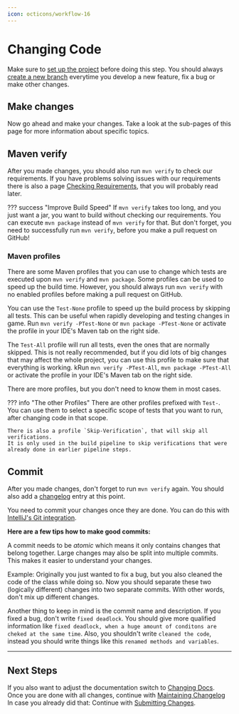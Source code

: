 ```yaml
---
icon: octicons/workflow-16
---
```

# Changing Code

Make sure to [set up the project](../../Setup-Project.md) before doing this step. 
You should always [create a new branch](../Create-a-new-Branch.md) everytime you develop a new feature,
fix a bug or make other changes.

## Make changes
Now go ahead and make your changes. Take a look at the sub-pages of this page for more information about specific topics.

## Maven verify
After you made changes, you should also run `mvn verify` to check our requirements.
If you have problems solving issues with our requirements there is also a page
[Checking Requirements](Checking-Requirements.md), that you will probably read later.

??? success "Improve Build Speed"
    If `mvn verify` takes too long, and you just want a jar, you want to build without checking our requirements.
    You can execute `mvn package` instead of `mvn verify` for that.
    But don't forget, you need to successfully run `mvn verify`, before you make a pull request on GitHub!

### Maven profiles
There are some Maven profiles that you can use to change which tests are executed upon `mvn verify` and `mvn package`.
Some profiles can be used to speed up the build time.
However, you should always run `mvn verify` with no enabled profiles before making a pull request on GitHub.

You can use the `Test-None` profile to speed up the build process by skipping all tests.
This can be useful when rapidly developing and testing changes in game. 
Run `mvn verify -PTest-None` or `mvn package -PTest-None` or activate the profile in your IDE's Maven tab on the right side.

The `Test-All` profile will run all tests, even the ones that are normally skipped.
This is not really recommended, but if you did lots of big changes that
may affect the whole project, you can use this profile to make sure that everything is working.
kRun `mvn verify -PTest-All`, `mvn package -PTest-All` or activate the profile in your IDE's Maven tab on the right side.

There are more profiles, but you don't need to know them in most cases.

??? info "The other Profiles"
    There are other profiles prefixed with `Test-`.
    You can use them to select a specific scope of tests that you want to run, after changing code in that scope.
    
    There is also a profile `Skip-Verification`, that will skip all verifications.
    It is only used in the build pipeline to skip verifications that were already done in earlier pipeline steps.
    

## Commit

After you made changes, don't forget to run `mvn verify` again.
You should also add a [changelog](../Maintaining-the-Changelog.md) entry at this point.

You need to commit your changes once they are done.
You can do this with
[IntelliJ's Git integration](https://www.jetbrains.com/help/idea/commit-and-push-changes.html).

**Here are a few tips how to make good commits:**

A commit needs to be _atomic_ which means it only contains changes that belong together. Large changes
may also be split into multiple commits. This makes it easier to understand your changes.

Example: Originally you just wanted to fix a bug, but you also cleaned the code of the class while doing so.
Now you should separate these two (logically different) changes into two separate commits.
With other words, don't mix up different changes.

Another thing to keep in mind is the commit name and description.
If you fixed a bug, don't write `fixed deadlock`.
You should give more qualified information like `fixed deadlock, when a huge amount of conditons are cheked at the same time`.
Also, you shouldn't write `cleaned the code`, instead you should write things like this `renamed methods and variables`.  

---
## Next Steps
If you also want to adjust the documentation switch to [Changing Docs](../Docs/Workflow.md).
Once you are done with all changes, continue with [Maintaining Changelog](../Maintaining-the-Changelog.md)
In case you already did that: Continue with [Submitting Changes](../Submitting-Changes.md).  


